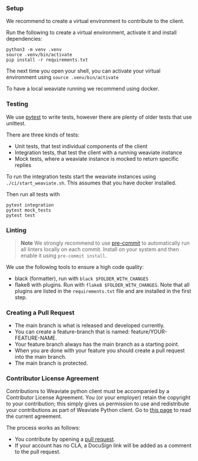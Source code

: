 ### Setup

We recommend to create a virtual environment to contribute to the client.

Run the following to create a virtual environment, activate it and install dependencies:
```shell
python3 -m venv .venv
source .venv/bin/activate
pip install -r requirements.txt
```

The next time you open your shell, you can activate your virtual environment using `source .venv/bin/activate`

To have a local weaviate running we recommend using docker.

### Testing

We use [pytest](https://docs.pytest.org) to write tests, however there are plenty of older tests that use unittest.

There are three kinds of tests:
- Unit tests, that test individual components of the client
- Integration tests, that test the client with a running weaviate instance
- Mock tests, where a weaviate instance is mocked to return specific replies

To run the integration tests start the weaviate instances using `./ci/start_weaviate.sh`. This assumes that you have docker installed.

Then run all tests with
```
pytest integration
pytest mock_tests
pytest test
```

### Linting

> **Note**
> We strongly recommend to use [pre-commit](https://pre-commit.com/) to automatically run all linters locally on each commit. Install on your system and then enable it using `pre-commit install`.

We use the following tools to ensure a high code quality:
- black (formatter), run with `black $FOLDER_WITH_CHANGES`
- flake8 with plugins. Run with `flake8 $FOLDER_WITH_CHANGES`. Note that all plugins are listed in the `requirements.txt` file and are installed in the first step.


### Creating a Pull Request

- The main branch is what is released and developed currently.
- You can create a feature-branch that is named: feature/YOUR-FEATURE-NAME.
- Your feature branch always has the main branch as a starting point.
- When you are done with your feature you should create a pull request into the main branch.
- The main branch is protected.

### Contributor License Agreement

Contributions to Weaviate python client must be accompanied by a Contributor License Agreement. You (or your employer) retain the copyright to your contribution; this simply gives us permission to use and redistribute your contributions as part of Weaviate Python client. Go to [this page](https://www.semi.technology/playbooks/misc/contributor-license-agreement.html) to read the current agreement.

The process works as follows:

- You contribute by opening a [pull request](#pull-request).
- If your account has no CLA, a DocuSign link will be added as a comment to the pull request.

